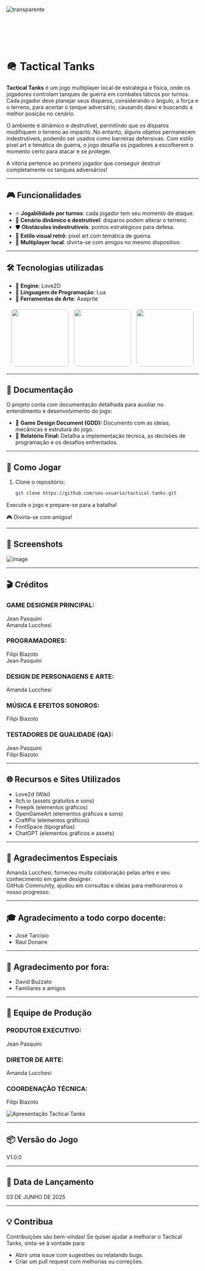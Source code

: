 
![transparente](https://github.com/user-attachments/assets/e9c6da35-af43-49e0-987c-c72b9dffd107)

</br></br></br></br>







# 🪖 Tactical Tanks

**Tactical Tanks** é um jogo multiplayer local de estratégia e física, onde os jogadores controlam tanques de guerra em combates táticos por turnos. Cada jogador deve planejar seus disparos, considerando o ângulo, a força e o terreno, para acertar o tanque adversário, causando dano e buscando a melhor posição no cenário.

O ambiente é dinâmico e destrutível, permitindo que os disparos modifiquem o terreno ao impacto. No entanto, alguns objetos permanecem indestrutíveis, podendo ser usados como barreiras defensivas. Com estilo pixel art e temática de guerra, o jogo desafia os jogadores a escolherem o momento certo para atacar e se proteger.

A vitória pertence ao primeiro jogador que conseguir destruir completamente os tanques adversários!

---

## 🎮 Funcionalidades

- 🔥 **Jogabilidade por turnos**: cada jogador tem seu momento de ataque.
- 🌋 **Cenário dinâmico e destrutível**: disparos podem alterar o terreno.
- 🛡️ **Obstáculos indestrutíveis**: pontos estratégicos para defesa.
- 🎨 **Estilo visual retrô**: pixel art com temática de guerra.
- 👥 **Multiplayer local**: divirta-se com amigos no mesmo dispositivo.

---

## 🛠️ Tecnologias utilizadas

- 💖 **Engine**: Love2D
- 🌙 **Linguagem de Programação**: Lua
- 🎨 **Ferramentas de Arte**: Aseprite

<div align="center">
  <img src="https://github.com/user-attachments/assets/e642037e-410c-4397-8534-5cc5b630402a" width="150" height="150" style="border-radius:8px; margin:5px;">
  <img src="https://github.com/user-attachments/assets/e4e197ed-0628-49f6-8d13-557a5dca3534" width="150" height="150" style="border-radius:8px; margin:5px;">
  <img src="https://github.com/user-attachments/assets/a482cabe-f742-458b-9890-a6f637e98240" width="150" height="150" style="border-radius:8px; margin:5px;">
</div>


---

## 📄 Documentação

O projeto conta com documentação detalhada para auxiliar no entendimento e desenvolvimento do jogo:

- 📘 **Game Design Document (GDD):** Documento com as ideias, mecânicas e estrutura do jogo.
- 📗 **Relatório Final:** Detalha a implementação técnica, as decisões de programação e os desafios enfrentados.

---

## 🚀 Como Jogar

1. Clone o repositório:
   ```bash
   git clone https://github.com/seu-usuario/tactical-tanks.git
   ```
   
Execute o jogo e prepare-se para a batalha!

🎮 Divirta-se com amigos!

---

## 📸 Screenshots

![image](https://github.com/user-attachments/assets/f357dbdb-d998-4833-91d6-eba8e4b3aa10)

---

## 🎬 Créditos

### GAME DESIGNER PRINCIPAL:  
Jean Pasquini  
Amanda Lucchesi  

### PROGRAMADORES:  
Filipi Biazoto  
Jean Pasquini  

### DESIGN DE PERSONAGENS E ARTE:  
Amanda Lucchesi  

### MÚSICA E EFEITOS SONOROS:  
Filipi Biazoto  

### TESTADORES DE QUALIDADE (QA):  
Jean Pasquini  
Filipi Biazoto  

---

## 🌐 Recursos e Sites Utilizados

- Love2d (Wiki)  
- Itch.io (assets gratuitos e sons)  
- Freepik (elementos gráficos)  
- OpenGameArt (elementos gráficos e sons)  
- CraftPix (elementos gráficos)  
- FontSpace (tipografias)  
- ChatGPT (elementos gráficos e assets)  

---

## 🙏 Agradecimentos Especiais

Amanda Lucchesi, forneceu muita colaboração pelas artes e seu conhecimento em game designer.  
GitHub Community, ajudou em consultas e ideias para melhorarmos o nosso progresso.

---

## 🎓 Agradecimento a todo corpo docente:

- José Tarcísio  
- Raul Donaire  

---

## 👥 Agradecimento por fora:

- David Buzzato  
- Familiares e amigos  

---

## 🎥 Equipe de Produção

### PRODUTOR EXECUTIVO:  
Jean Pasquini  

### DIRETOR DE ARTE:  
Amanda Lucchesi  

### COORDENAÇÃO TÉCNICA:  
Filipi Biazoto

![Apresentação Tactical Tanks](https://github.com/user-attachments/assets/6fddc876-6785-4ef2-8514-51ea271d88fe)

---

## 📦 Versão do Jogo

V1.0.0  

---

## 📅 Data de Lançamento

03 DE JUNHO DE 2025

---

## 💡 Contribua

Contribuições são bem-vindas! Se quiser ajudar a melhorar o Tactical Tanks, sinta-se à vontade para:

- Abrir uma issue com sugestões ou relatando bugs.
- Criar um pull request com melhorias ou correções.



